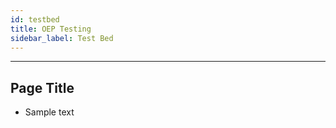 ```yaml
---
id: testbed
title: OEP Testing
sidebar_label: Test Bed
---
```

------

## Page Title

- Sample text

